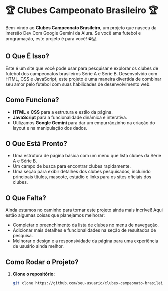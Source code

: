 # 🏆 Clubes Campeonato Brasileiro 🏆

Bem-vindo ao **Clubes Campeonato Brasileiro**, um projeto que nasceu da imersão Dev Com Google Gemini da Alura. Se você ama futebol e programação, este projeto é para você! ⚽💻

## O Que É Isso?

Este é um site que você pode usar para pesquisar e explorar os clubes de futebol dos campeonatos brasileiros Série A e Série B. Desenvolvido com HTML, CSS e JavaScript, este projeto é uma maneira divertida de combinar seu amor pelo futebol com suas habilidades de desenvolvimento web.

## Como Funciona?

- **HTML** e **CSS** para a estrutura e estilo da página.
- **JavaScript** para a funcionalidade dinâmica e interativa.
- Utilizamos **Google Gemini** para dar um empurrãozinho na criação do layout e na manipulação dos dados.

## O Que Está Pronto?

- Uma estrutura de página básica com um menu que lista clubes da Série A e Série B.
- Um campo de busca para encontrar clubes rapidamente.
- Uma seção para exibir detalhes dos clubes pesquisados, incluindo principais títulos, mascote, estádio e links para os sites oficiais dos clubes.

## O Que Falta?

Ainda estamos no caminho para tornar este projeto ainda mais incrível! Aqui estão algumas coisas que planejamos melhorar:

- Completar o preenchimento da lista de clubes no menu de navegação.
- Adicionar mais detalhes e funcionalidades na seção de resultados de pesquisa.
- Melhorar o design e a responsividade da página para uma experiência de usuário ainda melhor.

## Como Rodar o Projeto?

1. **Clone o repositório:**

   ```bash
   git clone https://github.com/seu-usuario/clubes-campeonato-brasileiro.git
